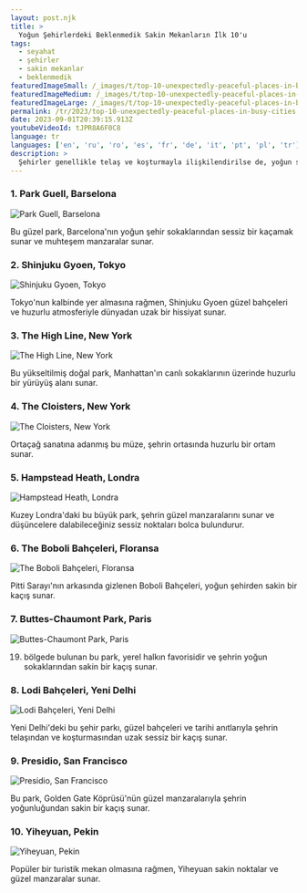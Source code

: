 ```yaml
---
layout: post.njk
title: >
  Yoğun Şehirlerdeki Beklenmedik Sakin Mekanların İlk 10'u
tags:
  - seyahat
  - şehirler
  - sakin mekanlar
  - beklenmedik
featuredImageSmall: /_images/t/top-10-unexpectedly-peaceful-places-in-busy-cities-cover-tr-small.webp
featuredImageMedium: /_images/t/top-10-unexpectedly-peaceful-places-in-busy-cities-cover-tr-medium.webp
featuredImageLarge: /_images/t/top-10-unexpectedly-peaceful-places-in-busy-cities-cover-tr-large.webp
permalink: /tr/2023/top-10-unexpectedly-peaceful-places-in-busy-cities.html
date: 2023-09-01T20:39:15.913Z
youtubeVideoId: tJPR8A6F0C8
language: tr
languages: ['en', 'ru', 'ro', 'es', 'fr', 'de', 'it', 'pt', 'pl', 'tr']
description: >
  Şehirler genellikle telaş ve koşturmayla ilişkilendirilse de, yoğun sokakları içinde saklı huzur köşeleri bulunmaktadır. İşte dünyanın en yoğun şehirlerinde bulunan beklenmedik sakin mekanların ilk 10'u.
---
```


### 1. Park Guell, Barselona

![Park Guell, Barselona](/_images/a/a6e471dcd40d8cb0addd830ec8b48ffe-medium.webp)

Bu güzel park, Barcelona'nın yoğun şehir sokaklarından sessiz bir kaçamak sunar ve muhteşem manzaralar sunar.

### 2. Shinjuku Gyoen, Tokyo

![Shinjuku Gyoen, Tokyo](/_images/b/b4112fbf9a0e400914f9e124fefc8bb2-medium.webp)

Tokyo'nun kalbinde yer almasına rağmen, Shinjuku Gyoen güzel bahçeleri ve huzurlu atmosferiyle dünyadan uzak bir hissiyat sunar.

### 3. The High Line, New York

![The High Line, New York](/_images/a/ad828d1c8d8f2f3b161c9c91498cdac0-medium.webp)

Bu yükseltilmiş doğal park, Manhattan'ın canlı sokaklarının üzerinde huzurlu bir yürüyüş alanı sunar.

### 4. The Cloisters, New York

![The Cloisters, New York](/_images/c/cb8bbb7e33502b532b420255d175605c-medium.webp)

Ortaçağ sanatına adanmış bu müze, şehrin ortasında huzurlu bir ortam sunar.

### 5. Hampstead Heath, Londra

![Hampstead Heath, Londra](/_images/e/e5f0c1c1d6d3916832f850f7c9cea008-medium.webp)

Kuzey Londra'daki bu büyük park, şehrin güzel manzaralarını sunar ve düşüncelere dalabileceğiniz sessiz noktaları bolca bulundurur.

### 6. The Boboli Bahçeleri, Floransa

![The Boboli Bahçeleri, Floransa](/_images/d/d3bdd6cb7035b165f1767940d1d18208-medium.webp)

Pitti Sarayı'nın arkasında gizlenen Boboli Bahçeleri, yoğun şehirden sakin bir kaçış sunar.

### 7. Buttes-Chaumont Park, Paris

![Buttes-Chaumont Park, Paris](/_images/7/70a842a5736c4abc068bc8aa707b915c-medium.webp)

19. bölgede bulunan bu park, yerel halkın favorisidir ve şehrin yoğun sokaklarından sakin bir kaçış sunar.

### 8. Lodi Bahçeleri, Yeni Delhi

![Lodi Bahçeleri, Yeni Delhi](/_images/4/4d1e0f4af60fb33afa8fd37b254f46dc-medium.webp)

Yeni Delhi'deki bu şehir parkı, güzel bahçeleri ve tarihi anıtlarıyla şehrin telaşından ve koşturmasından uzak sessiz bir kaçış sunar.

### 9. Presidio, San Francisco

![Presidio, San Francisco](/_images/f/fe41a642c39f1f126af813d42e4ed8d8-medium.webp)

Bu park, Golden Gate Köprüsü'nün güzel manzaralarıyla şehrin yoğunluğundan sakin bir kaçış sunar.

### 10. Yiheyuan, Pekin

![Yiheyuan, Pekin](/_images/3/3aa3e6c7a3a442cdeb2e64a0dae99e5f-medium.webp)

Popüler bir turistik mekan olmasına rağmen, Yiheyuan sakin noktalar ve güzel manzaralar sunar.

